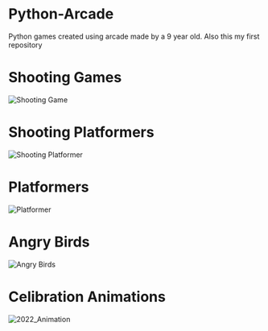 # Python-Arcade
Python games created using arcade made by a 9 year old. 
Also this my first repository

# Shooting Games
![Shooting Game](https://github.com/xwillxu/python_arcade/raw/main/images/shooting.png)

# Shooting Platformers
![Shooting Platformer](https://raw.githubusercontent.com/xwillxu/python_arcade/main/images/Read_me.png)

# Platformers
![Platformer](https://raw.githubusercontent.com/xwillxu/python_arcade/main/images/Platformer_read_me.PNG)

# Angry Birds
![Angry Birds](https://raw.githubusercontent.com/xwillxu/python_arcade/main/images/Angry_Birds_read_me.PNG)

# Celibration Animations
![2022_Animation](https://raw.githubusercontent.com/xwillxu/python_arcade/main/images/Animation_New_Year_read_me.PNG)

